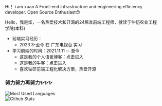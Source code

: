 Hi！ i am xuan
A Front-end infrastructure and engineering efficiency developer. Open Source Enthusiast😊

Hello，我是炫，一名热爱技术和开源的24届准前端工程师，就读于仲恺农业工程学院(本科)

* 前端实习经历：
  - 2023.3-至今 在 广东电视台 实习
* 学习前端的时间：2021.11.11 -- 至今
  - 这是我的个人语雀博客：点击进入
  - 这是我的牛客：点击进入
  - 喜欢钻研前端工程化解决方案，热爱开源

### 努力努力再努力✨✨✨

![Most Used Languages](https://github-readme-stats.vercel.app/api/top-langs/?username=BoyXuanzai&theme=dark&layout=compact)  \
![Github Stats](https://github-readme-stats.vercel.app/api?username=BoyXuanzai&show_icons=true&theme=dark&count_private=true)




